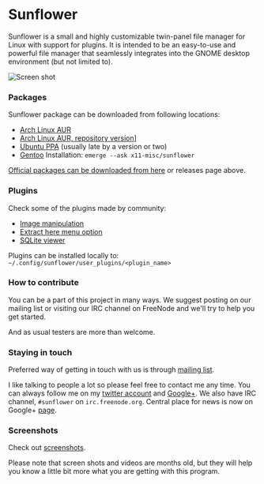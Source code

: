 Sunflower
=========

Sunflower is a small and highly customizable twin-panel file manager for Linux with support for plugins. It is intended to be an easy-to-use and powerful file manager that seamlessly integrates into the GNOME desktop environment (but not limited to).

![Screen shot](http://img713.imageshack.us/img713/3218/sunflowerpreview.png)

### Packages

Sunflower package can be downloaded from following locations:

* [Arch Linux AUR](http://aur.archlinux.org/packages.php?ID=49321)
* [Arch Linux AUR, repository version](http://aur.archlinux.org/packages.php?ID=49725)]
* [Ubuntu PPA](https://launchpad.net/~atareao/+archive/sunflower) (usually late by a version or two)
* [Gentoo](http://packages.gentoo.org/package/x11-misc/sunflower)
    Installation: `emerge --ask x11-misc/sunflower`

[Official packages can be downloaded from here](http://sunflower-fm.org/pub) or releases page above.

### Plugins

Check some of the plugins made by community:
* [Image manipulation](https://github.com/ArseniyK/image_manipulation)
* [Extract here menu option](https://github.com/ArseniyK/archiver)
* [SQLite viewer](https://github.com/ArseniyK/sqlite_viewer)

Plugins can be installed locally to: `~/.config/sunflower/user_plugins/<plugin_name>`

### How to contribute
You can be a part of this project in many ways. We suggest posting on our mailing list or visiting our IRC channel on FreeNode and we'll try to help you get started.

And as usual testers are more than welcome.

### Staying in touch
Preferred way of getting in touch with us is through [mailing list](https://groups.google.com/forum/#!forum/sunflower-fm).

I like talking to people a lot so please feel free to contact me any time. You can always follow me on my [twitter account](http://twitter.com/MeanEYE_rcf) and [Google+](http://gplus.to/MeanEYE). We also have IRC channel, `#sunflower` on `irc.freenode.org`. Central place for news is now on Google+ [page](https://plus.google.com/104972396836379309898).

### Screenshots
Check out [screenshots](https://picasaweb.google.com/MeanEYE.rcf/Sunflower).

Please note that screen shots and videos are months old, but they will help you know a little bit more what you are getting with this program. 
